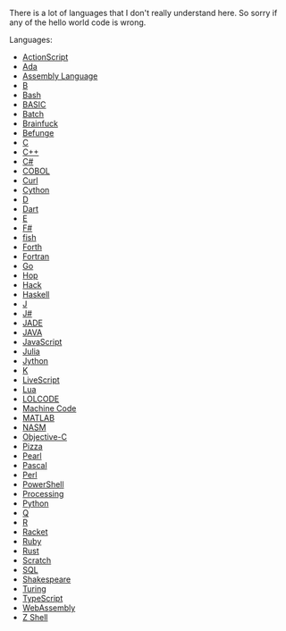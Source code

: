 There is a lot of languages that I don't really understand here. So sorry if any of the hello world code is wrong.

Languages:
 - [ActionScript](https://en.wikipedia.org/wiki/ActionScript)
 - [Ada](https://en.wikipedia.org/wiki/Ada_(programming_language))
 - [Assembly Language](https://en.wikipedia.org/wiki/Assembly_language)
 - [B](https://en.wikipedia.org/wiki/B_(programming_language))
 - [Bash](https://en.wikipedia.org/wiki/Bash_(Unix_shell)) 
 - [BASIC](https://en.wikipedia.org/wiki/BASIC)
 - [Batch](https://en.wikipedia.org/wiki/Batch_file)
 - [Brainfuck](https://en.wikipedia.org/wiki/Brainfuck)
 - [Befunge](https://en.wikipedia.org/wiki/Befunge)
 - [C](https://en.wikipedia.org/wiki/C_(programming_language))
 - [C++](https://en.wikipedia.org/wiki/C%2B%2B)
 - [C#](https://en.wikipedia.org/wiki/C_Sharp_(programming_language))
 - [COBOL](https://en.wikipedia.org/wiki/COBOL)
 - [Curl](https://en.wikipedia.org/wiki/Curl_(programming_language))
 - [Cython](https://en.wikipedia.org/wiki/Cython)
 - [D](https://en.wikipedia.org/wiki/D_(programming_language))
 - [Dart](https://en.wikipedia.org/wiki/Dart_(programming_language))
 - [E](https://en.wikipedia.org/wiki/E_(programming_language))
 - [F#](https://en.wikipedia.org/wiki/F_Sharp_(programming_language))
 - [fish](https://en.wikipedia.org/wiki/Fish_(Unix_shell))
 - [Forth](https://en.wikipedia.org/wiki/Forth_(programming_language))
 - [Fortran](https://en.wikipedia.org/wiki/Fortran)
 - [Go](https://en.wikipedia.org/wiki/Go_(programming_language))
 - [Hop](https://en.wikipedia.org/wiki/Hop_(software))
 - [Hack](https://en.wikipedia.org/wiki/Hack_(programming_language))
 - [Haskell](https://en.wikipedia.org/wiki/Haskell_(programming_language))
 - [J](https://en.wikipedia.org/wiki/J_(programming_language))
 - [J#](https://en.wikipedia.org/wiki/Visual_J_Sharp)
 - [JADE](https://en.wikipedia.org/wiki/JADE_(programming_language))
 - [JAVA](https://en.wikipedia.org/wiki/Java_(programming_language))
 - [JavaScript](https://en.wikipedia.org/wiki/JavaScript)
 - [Julia](https://en.wikipedia.org/wiki/Julia_(programming_language))
 - [Jython](https://en.wikipedia.org/wiki/Jython)
 - [K](https://en.wikipedia.org/wiki/K_(programming_language))
 - [LiveScript](https://en.wikipedia.org/wiki/LiveScript)
 - [Lua](https://en.wikipedia.org/wiki/Lua_(programming_language))
 - [LOLCODE](https://en.wikipedia.org/wiki/LOLCODE)
 - [Machine Code](https://en.wikipedia.org/wiki/Machine_code)
 - [MATLAB](https://en.wikipedia.org/wiki/MATLAB) 
 - [NASM](https://en.wikipedia.org/wiki/Netwide_Assembler)
 - [Objective-C](https://en.wikipedia.org/wiki/Objective-C)
 - [Pizza](https://en.wikipedia.org/wiki/Pizza_(programming_language))
 - [Pearl](https://en.wikipedia.org/wiki/PEARL_(programming_language))
 - [Pascal](https://en.wikipedia.org/wiki/Pascal_(programming_language)) 
 - [Perl](https://en.wikipedia.org/wiki/Perl) 
 - [PowerShell](https://en.wikipedia.org/wiki/PowerShell)
 - [Processing](https://en.wikipedia.org/wiki/Processing_(programming_language))
 - [Python](https://en.wikipedia.org/wiki/Python_(programming_language))
 - [Q](https://en.wikipedia.org/wiki/Q_(programming_language_from_Kx_Systems))
 - [R](https://en.wikipedia.org/wiki/R_(programming_language)) 
 - [Racket](https://en.wikipedia.org/wiki/Racket_(programming_language))
 - [Ruby](https://en.wikipedia.org/wiki/Ruby_(programming_language))
 - [Rust](https://en.wikipedia.org/wiki/Rust_(programming_language))
 - [Scratch](https://en.wikipedia.org/wiki/Scratch_(programming_language))
 - [SQL](https://en.wikipedia.org/wiki/SQL)
 - [Shakespeare](https://en.wikipedia.org/wiki/Shakespeare_Programming_Language)
 - [Turing](https://en.wikipedia.org/wiki/Turing_(programming_language))
 - [TypeScript](https://en.wikipedia.org/wiki/TypeScript)
 - [WebAssembly](https://en.wikipedia.org/wiki/WebAssembly)
 - [Z Shell](https://en.wikipedia.org/wiki/Z_shell)